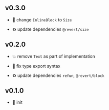 ## v0.3.0

* 🐞 change `InlineBlock` to `Size`

* ♻️ update dependencies `@revert/size`

## v0.2.0

* 💥 remove `Text` as part of implementation

* 🐞 fix type export syntax

* ♻️ update dependencies `refun`, `@revert/block`

## v0.1.0

* 🐣 init
